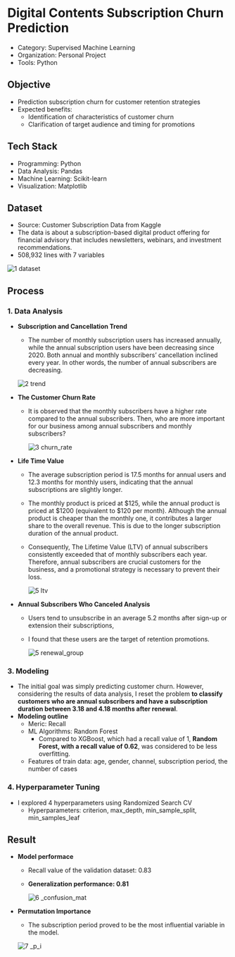# Digital Contents Subscription Churn Prediction

- Category: Supervised Machine Learning   
- Organization: Personal Project   
- Tools: Python  

## Objective

- Prediction subscription churn for customer retention strategies
- Expected benefits:
    - Identification of characteristics of customer churn
    - Clarification of target audience and timing for promotions

## Tech Stack

- Programming: Python
- Data Analysis: Pandas
- Machine Learning: Scikit-learn
- Visualization: Matplotlib

## Dataset

- Source: Customer Subscription Data from Kaggle
- The data is about a subscription-based digital product offering for financial advisory that includes newsletters, webinars, and investment recommendations.
- 508,932 lines with 7 variables

![1 dataset](https://github.com/arden333/Data-Projects/assets/110075002/479b8c71-d45f-4afd-912e-d32f8c18d958)

## Process

### 1. Data Analysis

- **Subscription and Cancellation Trend**
    - The number of monthly subscription users has increased annually, while the annual subscription users have been decreasing since 2020. Both annual and monthly subscribers’ cancellation inclined every year. In other words, the number of annual subscribers are decreasing.
    
    ![2 trend](https://github.com/arden333/Data-Projects/assets/110075002/ab3a0ba1-3f23-4134-b85a-39a8634c033b)
    
- **The Customer Churn Rate**
    - It is observed that the monthly subscribers have a higher rate compared to the annual subscribers. Then, who are more important for our business among annual subscribers and monthly subscribers?
        
        ![3 churn_rate](https://github.com/arden333/Data-Projects/assets/110075002/aa7b4596-3b5a-47a1-a3a3-77b0de9720e4)
        
- **Life Time Value**
    - The average subscription period is 17.5 months for annual users and 12.3 months for monthly users, indicating that the annual subscriptions are slightly longer.
    - The monthly product is priced at $125, while the annual product is priced at $1200 (equivalent to $120 per month). Although the annual product is cheaper than the monthly one, it contributes a larger share to the overall revenue. This is due to the longer subscription duration of the annual product.
    - Consequently, The Lifetime Value (LTV) of annual subscribers consistently exceeded that of monthly subscribers each year. Therefore, annual subscribers are crucial customers for the business, and a promotional strategy is necessary to prevent their loss.
        
        ![5 ltv](https://github.com/arden333/Data-Projects/assets/110075002/4b3c872d-d800-4af1-834a-e3f07eb0ffd9)
        

- **Annual Subscribers Who Canceled Analysis**
    - Users tend to unsubscribe in an average 5.2 months after sign-up or extension their subscriptions,
    - I found that these users are the target of retention promotions.
        
        ![5 renewal_group](https://github.com/arden333/Data-Projects/assets/110075002/1cabedfc-7f5f-4e26-afc3-f450352dcf13)
        

### 3. Modeling

- The initial goal was simply predicting customer churn. However, considering the results of data analysis, I reset the problem **to classify customers who are annual subscribers and have a subscription duration between 3.18 and 4.18 months after renewal**.
- **Modeling outline**
    - Meric: Recall
    - ML Algorithms: Random Forest
        - Compared to XGBoost, which had a recall value of 1, **Random Forest, with a recall value of 0.62**, was considered to be less overfitting.
    - Features of train data: age, gender, channel, subscription period, the number of cases

### 4. Hyperparameter Tuning

- I explored 4 hyperparameters using Randomized Search CV
    - Hyperparameters: criterion, max_depth, min_sample_split, min_samples_leaf

## Result

- **Model performace**
    - Recall value of the validation dataset: 0.83
    - **Generalization performance: 0.81**
        
        ![6 _confusion_mat](https://github.com/arden333/Data-Projects/assets/110075002/fbc348f5-ac23-42e3-bda8-71f8a769437c)
        
- **Permutation Importance**
    - The subscription period proved to be the most influential variable in the model.
    
    ![7 _p_i](https://github.com/arden333/Data-Projects/assets/110075002/f8b2ae85-d568-4ecc-954f-6985d1baeaf3)
